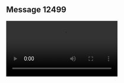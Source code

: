 ## Message 12499



![Video](https://data.iron-swords.co.il/2024/October/12/https://data.iron-swords.co.il/2024/October/12/12499/12499_media.mp4)
